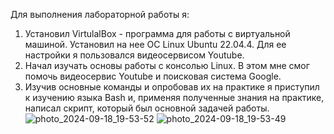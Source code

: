 Для выполнения лабораторной работы я:
1) Установил VirtulalBox - программа для работы с виртуальной машиной. Установил на нее ОС Linux Ubuntu 22.04.4. Для ее настройки я пользовался видеосервисом Youtube.
2) Начал изучать основы работы с консолью Linux. В этом мне смог помочь видеосервис Youtube и поисковая система Google.
3) Изучив основные команды и опробовав их на практике я приступил к изучению языка Bash и, применяя полученные знания на практике, написал скрипт, который был основной задачей работы.
![photo_2024-09-18_19-53-52](https://github.com/user-attachments/assets/aed98a6f-2e03-4dc8-8c08-4cce9d8f5968)
![photo_2024-09-18_19-53-49](https://github.com/user-attachments/assets/5a87fba9-5e19-439e-9f84-cfe948b97b2a)


